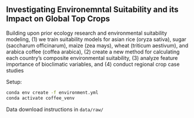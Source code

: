 ## Investigating Environemntal Suitability and its Impact on Global Top Crops

Building upon prior ecology research and environmental suitability modeling, (1) we train suitability models for asian rice (oryza sativa), sugar (saccharum officinarum), maize (zea mays), wheat (triticum aestivum), and arabica coffee (coffea arabica), (2) create a new method for calculating each country’s composite environmental suitability, (3) analyze feature importance of bioclimatic variables, and (4) conduct regional crop case studies

Setup:
```bash
conda env create -f environment.yml
conda activate coffee_venv
```

Data download instructions in `data/raw/`
